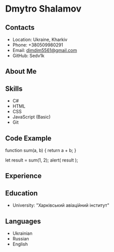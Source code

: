 # Dmytro Shalamov #
## Contacts ##
* Location: Ukraine, Kharkiv
* Phone: +380509980291
* Email: dimdim5561@gmail.com
* GitHub: Sedv1k
## About Me ##

## Skills ##
* C#
* HTML
* CSS
* JavaScript (Basic)
* Git
## Code Example ##
function sum(a, b) {
  return a + b;
}

let result = sum(1, 2);
alert( result );

## Experience ##
## Education ##
* University: "Харківський авіаційний інститут"
## Languages ##
* Ukrainian
* Russian
* English
